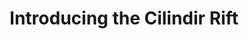 ---
title: "Introducing the Cilindir Rift"
layout: "home"
url: "/"

page_images:
  - src: "/images/renders/home/penguins.png"
    alt: "Cilindir Rift: Penguins"
  - src: "/images/renders/home/firefighter.png"
    alt: "Cilindir Rift: Firefighter"
  - src: "/images/renders/home/archaeology.png"
    alt: "Cilindir Rift: Archaeology"

hero_text: "Lifelike AI for more immersive learning."

section_footer: |
  Learn more about how educators and institutions are using Cilindir:
  <a href='/applications/education'>Education</a>,
  <a href='/applications/museums'>Museums</a>, and
  <a href='/applications/zoos-and-aquariums'>Zoos and Aquariums</a>.
---